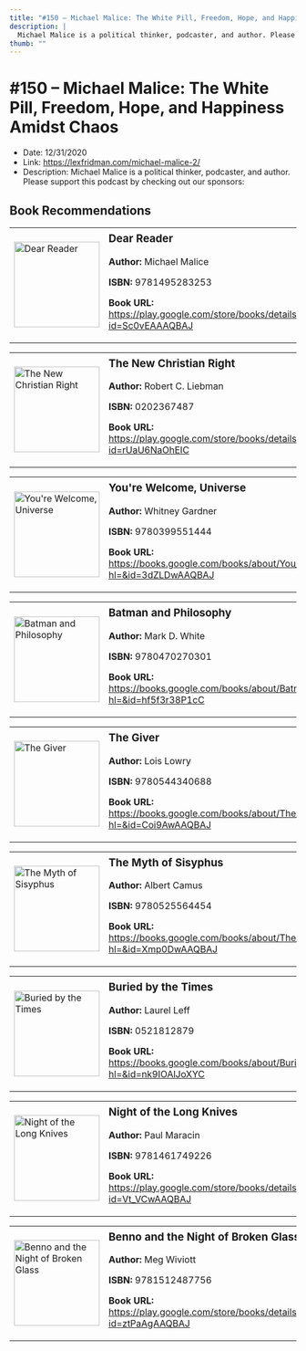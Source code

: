 ```yaml
---
title: "#150 – Michael Malice: The White Pill, Freedom, Hope, and Happiness Amidst Chaos"
description: |
  Michael Malice is a political thinker, podcaster, and author. Please support this podcast by checking out our sponsors:"
thumb: ""
---
```


# #150 – Michael Malice: The White Pill, Freedom, Hope, and Happiness Amidst Chaos

  - Date: 12/31/2020
  - Link: https://lexfridman.com/michael-malice-2/
  - Description: Michael Malice is a political thinker, podcaster, and author. Please support this podcast by checking out our sponsors:

## Book Recommendations

<table style="border: none;"><tr style="border: none;"><td style="border: none;"><img src="https://books.google.com/books/content?id=Sc0vEAAAQBAJ&printsec=frontcover&img=1&zoom=1&edge=curl&source=gbs_api" alt="Dear Reader" width="150" style="vertical-align: top;"></td><td style="border: none; vertical-align: top;"><h3 style='margin-top: 5'>Dear Reader</h3><p><strong>Author:</strong> Michael Malice</p><p><strong>ISBN:</strong> 9781495283253</p><p><strong>Book URL:</strong> <a href="https://play.google.com/store/books/details?id=Sc0vEAAAQBAJ">https://play.google.com/store/books/details?id=Sc0vEAAAQBAJ</a></p></td></tr></table>
<table style="border: none;"><tr style="border: none;"><td style="border: none;"><img src="https://books.google.com/books/content?id=rUaU6NaOhEIC&printsec=frontcover&img=1&zoom=1&edge=curl&source=gbs_api" alt="The New Christian Right" width="150" style="vertical-align: top;"></td><td style="border: none; vertical-align: top;"><h3 style='margin-top: 5'>The New Christian Right</h3><p><strong>Author:</strong> Robert C. Liebman</p><p><strong>ISBN:</strong> 0202367487</p><p><strong>Book URL:</strong> <a href="https://play.google.com/store/books/details?id=rUaU6NaOhEIC">https://play.google.com/store/books/details?id=rUaU6NaOhEIC</a></p></td></tr></table>
<table style="border: none;"><tr style="border: none;"><td style="border: none;"><img src="https://books.google.com/books/content?id=3dZLDwAAQBAJ&printsec=frontcover&img=1&zoom=1&edge=curl&source=gbs_api" alt="You're Welcome, Universe" width="150" style="vertical-align: top;"></td><td style="border: none; vertical-align: top;"><h3 style='margin-top: 5'>You're Welcome, Universe</h3><p><strong>Author:</strong> Whitney Gardner</p><p><strong>ISBN:</strong> 9780399551444</p><p><strong>Book URL:</strong> <a href="https://books.google.com/books/about/You_re_Welcome_Universe.html?hl=&id=3dZLDwAAQBAJ">https://books.google.com/books/about/You_re_Welcome_Universe.html?hl=&id=3dZLDwAAQBAJ</a></p></td></tr></table>
<table style="border: none;"><tr style="border: none;"><td style="border: none;"><img src="https://books.google.com/books/content?id=hf5f3r38P1cC&printsec=frontcover&img=1&zoom=1&edge=curl&source=gbs_api" alt="Batman and Philosophy" width="150" style="vertical-align: top;"></td><td style="border: none; vertical-align: top;"><h3 style='margin-top: 5'>Batman and Philosophy</h3><p><strong>Author:</strong> Mark D. White</p><p><strong>ISBN:</strong> 9780470270301</p><p><strong>Book URL:</strong> <a href="https://books.google.com/books/about/Batman_and_Philosophy.html?hl=&id=hf5f3r38P1cC">https://books.google.com/books/about/Batman_and_Philosophy.html?hl=&id=hf5f3r38P1cC</a></p></td></tr></table>
<table style="border: none;"><tr style="border: none;"><td style="border: none;"><img src="https://books.google.com/books/content?id=Coi9AwAAQBAJ&printsec=frontcover&img=1&zoom=1&edge=curl&source=gbs_api" alt="The Giver" width="150" style="vertical-align: top;"></td><td style="border: none; vertical-align: top;"><h3 style='margin-top: 5'>The Giver</h3><p><strong>Author:</strong> Lois Lowry</p><p><strong>ISBN:</strong> 9780544340688</p><p><strong>Book URL:</strong> <a href="https://books.google.com/books/about/The_Giver.html?hl=&id=Coi9AwAAQBAJ">https://books.google.com/books/about/The_Giver.html?hl=&id=Coi9AwAAQBAJ</a></p></td></tr></table>
<table style="border: none;"><tr style="border: none;"><td style="border: none;"><img src="https://books.google.com/books/content?id=Xmp0DwAAQBAJ&printsec=frontcover&img=1&zoom=1&edge=curl&source=gbs_api" alt="The Myth of Sisyphus" width="150" style="vertical-align: top;"></td><td style="border: none; vertical-align: top;"><h3 style='margin-top: 5'>The Myth of Sisyphus</h3><p><strong>Author:</strong> Albert Camus</p><p><strong>ISBN:</strong> 9780525564454</p><p><strong>Book URL:</strong> <a href="https://books.google.com/books/about/The_Myth_of_Sisyphus.html?hl=&id=Xmp0DwAAQBAJ">https://books.google.com/books/about/The_Myth_of_Sisyphus.html?hl=&id=Xmp0DwAAQBAJ</a></p></td></tr></table>
<table style="border: none;"><tr style="border: none;"><td style="border: none;"><img src="https://books.google.com/books/content?id=nk9IOAlJoXYC&printsec=frontcover&img=1&zoom=1&edge=curl&source=gbs_api" alt="Buried by the Times" width="150" style="vertical-align: top;"></td><td style="border: none; vertical-align: top;"><h3 style='margin-top: 5'>Buried by the Times</h3><p><strong>Author:</strong> Laurel Leff</p><p><strong>ISBN:</strong> 0521812879</p><p><strong>Book URL:</strong> <a href="https://books.google.com/books/about/Buried_by_the_Times.html?hl=&id=nk9IOAlJoXYC">https://books.google.com/books/about/Buried_by_the_Times.html?hl=&id=nk9IOAlJoXYC</a></p></td></tr></table>
<table style="border: none;"><tr style="border: none;"><td style="border: none;"><img src="https://books.google.com/books/content?id=Vt_VCwAAQBAJ&printsec=frontcover&img=1&zoom=1&edge=curl&source=gbs_api" alt="Night of the Long Knives" width="150" style="vertical-align: top;"></td><td style="border: none; vertical-align: top;"><h3 style='margin-top: 5'>Night of the Long Knives</h3><p><strong>Author:</strong> Paul Maracin</p><p><strong>ISBN:</strong> 9781461749226</p><p><strong>Book URL:</strong> <a href="https://play.google.com/store/books/details?id=Vt_VCwAAQBAJ">https://play.google.com/store/books/details?id=Vt_VCwAAQBAJ</a></p></td></tr></table>
<table style="border: none;"><tr style="border: none;"><td style="border: none;"><img src="https://books.google.com/books/content?id=ztPaAgAAQBAJ&printsec=frontcover&img=1&zoom=1&edge=curl&source=gbs_api" alt="Benno and the Night of Broken Glass" width="150" style="vertical-align: top;"></td><td style="border: none; vertical-align: top;"><h3 style='margin-top: 5'>Benno and the Night of Broken Glass</h3><p><strong>Author:</strong> Meg Wiviott</p><p><strong>ISBN:</strong> 9781512487756</p><p><strong>Book URL:</strong> <a href="https://play.google.com/store/books/details?id=ztPaAgAAQBAJ">https://play.google.com/store/books/details?id=ztPaAgAAQBAJ</a></p></td></tr></table>
